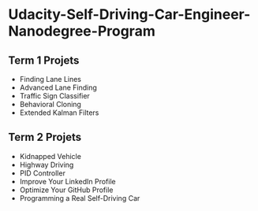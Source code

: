 # Udacity-Self-Driving-Car-Engineer-Nanodegree-Program

## Term 1 Projets
* Finding Lane Lines
* Advanced Lane Finding
* Traffic Sign Classifier
* Behavioral Cloning
* Extended Kalman Filters

## Term 2 Projets
* Kidnapped Vehicle
* Highway Driving
* PID Controller
* Improve Your LinkedIn Profile
* Optimize Your GitHub Profile
* Programming a Real Self-Driving Car
